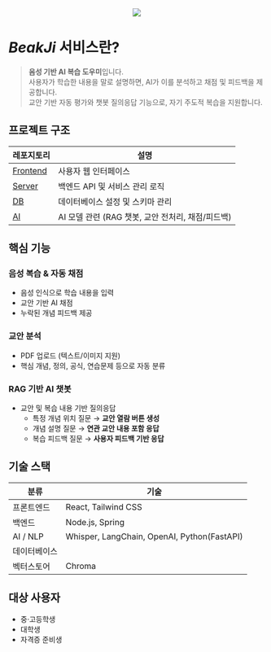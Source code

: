 <div align="center">
  <img src="https://capsule-render.vercel.app/api?type=venom&color=B2DAF7&height=300&section=header&text=BeakJi&fontSize=90&fontColor=303030" />
</div>


# _BeakJi_ 서비스란?

> **음성 기반 AI 복습 도우미**입니다.  
> 사용자가 학습한 내용을 말로 설명하면, AI가 이를 분석하고 채점 및 피드백을 제공합니다.  
> 교안 기반 자동 평가와 챗봇 질의응답 기능으로, 자기 주도적 복습을 지원합니다.


## 프로젝트 구조

| 레포지토리 | 설명 |
|------------|------|
| [Frontend](https://github.com/Dongguk-sync/2025-capstone-sync-AI.git) | 사용자 웹 인터페이스 |
| [Server](https://github.com/Dongguk-sync/2025-capstone-sync-server.git) | 백엔드 API 및 서비스 관리 로직 |
| [DB](https://github.com/Dongguk-sync/2025-capstone-sync-AI.git) | 데이터베이스 설정 및 스키마 관리 |
| [AI](https://github.com/Dongguk-sync/2025-capstone-sync-AI.git) | AI 모델 관련 (RAG 챗봇, 교안 전처리, 채점/피드백) |


## 핵심 기능

### 음성 복습 & 자동 채점
- 음성 인식으로 학습 내용을 입력
- 교안 기반 AI 채점
- 누락된 개념 피드백 제공

### 교안 분석
- PDF 업로드 (텍스트/이미지 지원)
- 핵심 개념, 정의, 공식, 연습문제 등으로 자동 분류

### RAG 기반 AI 챗봇
- 교안 및 복습 내용 기반 질의응답
  - 특정 개념 위치 질문 → **교안 열람 버튼 생성**
  - 개념 설명 질문 → **연관 교안 내용 포함 응답**
  - 복습 피드백 질문 → **사용자 피드백 기반 응답**


## 기술 스택

| 분류 | 기술 |
|------|------|
| 프론트엔드 | React, Tailwind CSS |
| 백엔드 | Node.js, Spring |
| AI / NLP | Whisper, LangChain, OpenAI, Python(FastAPI) |
| 데이터베이스 |  |
| 벡터스토어 | Chroma |


## 대상 사용자

- 중·고등학생
- 대학생
- 자격증 준비생

